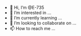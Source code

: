 - 👋 Hi, I’m @E-735
- 👀 I’m interested in ...
- 🌱 I’m currently learning ...
- 💞️ I’m looking to collaborate on ...
- 📫 How to reach me ...

<!---
E-735/E-735 is a ✨ special ✨ repository because its `README.md` (this file) appears on your GitHub profile.
You can click the Preview link to take a look at your changes.
!-->
